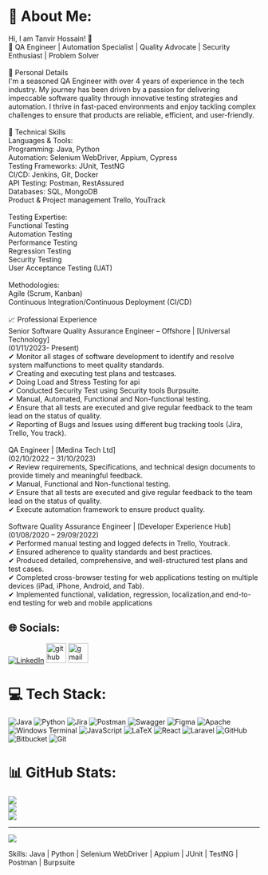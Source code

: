 # 💫 About Me:
Hi, I am Tanvir Hossain! 👋<br>🎯 QA Engineer | Automation Specialist | Quality Advocate | Security Enthusiast | Problem Solver<br><br>📜 Personal Details<br>I'm a seasoned QA Engineer with over 4 years of experience in the tech industry. My journey has been driven by a passion for delivering impeccable software quality through innovative testing strategies and automation. I thrive in fast-paced environments and enjoy tackling complex challenges to ensure that products are reliable, efficient, and user-friendly.<br><br>🔧 Technical Skills<br>Languages & Tools:<br>Programming: Java, Python<br>Automation: Selenium WebDriver, Appium, Cypress<br>Testing Frameworks: JUnit, TestNG<br>CI/CD: Jenkins, Git, Docker <br>API Testing: Postman, RestAssured<br>Databases: SQL, MongoDB<br>Product & Project management Trello, YouTrack<br><br>Testing Expertise:<br>Functional Testing<br>Automation Testing<br>Performance Testing<br>Regression Testing<br>Security Testing<br>User Acceptance Testing (UAT)<br><br>Methodologies:<br>Agile (Scrum, Kanban)<br>Continuous Integration/Continuous Deployment (CI/CD)<br><br>📈 Professional Experience<br>Senior Software Quality Assurance Engineer – Offshore | [Universal Technology]<br>(01/11/2023- Present)<br>✔ Monitor all stages of software development to identify and resolve system malfunctions to meet quality standards.<br>✔ Creating and executing test plans and testcases.<br>✔ Doing Load and Stress Testing for api <br>✔ Conducted Security Test using Security tools Burpsuite.<br>✔ Manual, Automated, Functional and Non-functional testing.<br>✔ Ensure that all tests are executed and give regular feedback to the team lead on the status of quality.<br>✔ Reporting of Bugs and Issues using different bug tracking tools (Jira, Trello, You track).<br><br>QA Engineer | [Medina Tech Ltd]<br>(02/10/2022 – 31/10/2023)<br>✔ Review requirements, Specifications, and technical design documents to provide timely and meaningful feedback.<br>✔ Manual, Functional and Non-functional testing.<br>✔ Ensure that all tests are executed and give regular feedback to the team lead on the status of quality.<br>✔ Execute automation framework to ensure product quality.<br><br>Software Quality Assurance Engineer | [Developer Experience Hub]<br>(01/08/2020 – 29/09/2022)<br>✔ Performed manual testing and logged defects in Trello, Youtrack.<br>✔ Ensured adherence to quality standards and best practices.<br>✔ Produced detailed, comprehensive, and well-structured test plans and test cases.<br>✔ Completed cross-browser testing for web applications testing on multiple devices (iPad, iPhone, Android, and Tab).<br>✔ Implemented functional, validation, regression, localization,and end-to-end testing for web and mobile applications


## 🌐 Socials:
[![LinkedIn](https://img.shields.io/badge/LinkedIn-%230077B5.svg?logo=linkedin&logoColor=white)](https://linkedin.com/in/iamtanvircse) 
[<img src='https://cdn.jsdelivr.net/npm/simple-icons@3.0.1/icons/github.svg' alt='github' height='40'>](https://github.com/Tanvir-Ru)
[<img src='https://cdn.jsdelivr.net/npm/simple-icons@3.0.1/icons/gmail.svg' alt='gmail' height='40'>](iamtanvir.cse@gmail.com) 

# 💻 Tech Stack:
![Java](https://img.shields.io/badge/java-%23ED8B00.svg?style=for-the-badge&logo=openjdk&logoColor=white) ![Python](https://img.shields.io/badge/python-3670A0?style=for-the-badge&logo=python&logoColor=ffdd54) ![Jira](https://img.shields.io/badge/jira-%230A0FFF.svg?style=for-the-badge&logo=jira&logoColor=white) ![Postman](https://img.shields.io/badge/Postman-FF6C37?style=for-the-badge&logo=postman&logoColor=white) ![Swagger](https://img.shields.io/badge/-Swagger-%23Clojure?style=for-the-badge&logo=swagger&logoColor=white) ![Figma](https://img.shields.io/badge/figma-%23F24E1E.svg?style=for-the-badge&logo=figma&logoColor=white) ![Apache](https://img.shields.io/badge/apache-%23D42029.svg?style=for-the-badge&logo=apache&logoColor=white) ![Windows Terminal](https://img.shields.io/badge/Windows%20Terminal-%234D4D4D.svg?style=for-the-badge&logo=windows-terminal&logoColor=white) ![JavaScript](https://img.shields.io/badge/javascript-%23323330.svg?style=for-the-badge&logo=javascript&logoColor=%23F7DF1E) ![LaTeX](https://img.shields.io/badge/latex-%23008080.svg?style=for-the-badge&logo=latex&logoColor=white) ![React](https://img.shields.io/badge/react-%2320232a.svg?style=for-the-badge&logo=react&logoColor=%2361DAFB) ![Laravel](https://img.shields.io/badge/laravel-%23FF2D20.svg?style=for-the-badge&logo=laravel&logoColor=white) ![GitHub](https://img.shields.io/badge/github-%23121011.svg?style=for-the-badge&logo=github&logoColor=white) ![Bitbucket](https://img.shields.io/badge/bitbucket-%230047B3.svg?style=for-the-badge&logo=bitbucket&logoColor=white) ![Git](https://img.shields.io/badge/git-%23F05033.svg?style=for-the-badge&logo=git&logoColor=white)
# 📊 GitHub Stats:
![](https://github-readme-stats.vercel.app/api?username=Tanvir-Ru&theme=dark&hide_border=false&include_all_commits=false&count_private=false)<br/>
![](https://github-readme-streak-stats.herokuapp.com/?user=Tanvir-Ru&theme=dark&hide_border=false)<br/>
![](https://github-readme-stats.vercel.app/api/top-langs/?username=Tanvir-Ru&theme=dark&hide_border=false&include_all_commits=false&count_private=false&layout=compact)

---
[![](https://visitcount.itsvg.in/api?id=Tanvir-Ru&icon=0&color=0)](https://visitcount.itsvg.in)

<!-- Proudly created with GPRM ( https://gprm.itsvg.in ) -->

Skills:  Java | Python | Selenium WebDriver | Appium | JUnit | TestNG | Postman | Burpsuite


